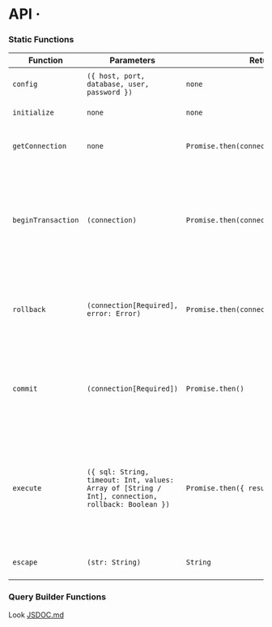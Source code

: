 # API &middot; 

### Static Functions

| Function | Parameters | Return | Note |
|---|---|---|---|
| `config` | `({ host, port, database, user, password })` | `none` | Configurations of mysql database. |
| `initialize` | `none` | `none` | Initialize mysql pool manually. |
| `getConnection` | `none` | `Promise.then(connection)` | Return connection from mysql pool. |
| `beginTransaction` | `(connection)` | `Promise.then(connection)` | Start new mysql transaction. Connection is not required. It will create new connection of connection not given. |
| `rollback` | `(connection[Required], error: Error)` | `Promise.then(connection).catch(error)` | Rollback transaction. If error parameter is given, It will throw error after rollback. |
| `commit` | `(connection[Required])` | `Promise.then()` | Commit transaction. If there is an error, Transaction will rollback and error will be thrown |
| `execute` | `({ sql: String, timeout: Int, values: Array of [String / Int], connection, rollback: Boolean })` | `Promise.then({ results, fields })` | Execute mysql query. If you're on transaction connection is required, else it will get connection from  pool and execute query. |
| `escape` | `(str: String)` | `String` | Escape string to use in query. |

### Query Builder Functions
Look [JSDOC.md](https://github.com/Chathu94/dot-mysql/blob/master/JSDOC.md)